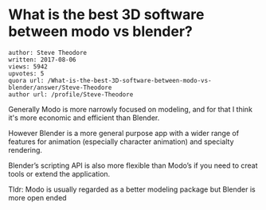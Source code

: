 # What is the best 3D software between modo vs blender?

	author: Steve Theodore
	written: 2017-08-06
	views: 5942
	upvotes: 5
	quora url: /What-is-the-best-3D-software-between-modo-vs-blender/answer/Steve-Theodore
	author url: /profile/Steve-Theodore


Generally Modo is more narrowly focused on modeling, and for that I think it's more economic and efficient than Blender.

However Blender is a more general purpose app with a wider range of features for animation (especially character animation) and specialty rendering.

Blender’s scripting API is also more flexible than Modo’s if you need to creat tools or extend the application.

Tldr: Modo is usually regarded as a better modeling package but Blender is more open ended

